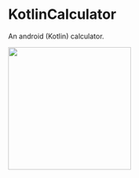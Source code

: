 # KotlinCalculator
An android (Kotlin) calculator.

<img src="https://i.imgur.com/hi2dTof.gif" width="250">

